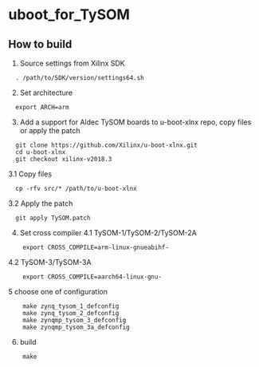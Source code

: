 # uboot_for_TySOM
## How to build

1. Source settings from Xilinx SDK
```
  . /path/to/SDK/version/settings64.sh
```

2. Set architecture
```
  export ARCH=arm
```

3. Add a support for Aldec TySOM boards to u-boot-xlnx repo, copy files or apply the patch
```
  git clone https://github.com/Xilinx/u-boot-xlnx.git
  cd u-boot-xlnx
  git checkout xilinx-v2018.3
```
3.1 Copy files
```
  cp -rfv src/* /path/to/u-boot-xlnx
```
3.2 Apply the patch
```
  git apply TySOM.patch
```

4. Set cross compiler
4.1 TySOM-1/TySOM-2/TySOM-2A
```
	export CROSS_COMPILE=arm-linux-gnueabihf-
```
4.2 TySOM-3/TySOM-3A
```
	export CROSS_COMPILE=aarch64-linux-gnu-
```

5 choose one of configuration
```
	make zynq_tysom_1_defconfig
	make zynq_tysom_2_defconfig
	make zynqmp_tysom_3_defconfig
	make zynqmp_tysom_3a_defconfig
```

6. build
```
	make
```
